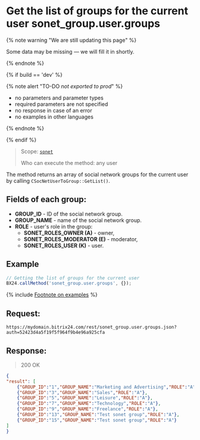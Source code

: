 # Get the list of groups for the current user sonet_group.user.groups

{% note warning "We are still updating this page" %}

Some data may be missing — we will fill it in shortly.

{% endnote %}

{% if build == 'dev' %}

{% note alert "TO-DO _not exported to prod_" %}

- no parameters and parameter types
- required parameters are not specified
- no response in case of an error
- no examples in other languages

{% endnote %}

{% endif %}

> Scope: [`sonet`](../scopes/permissions.md)
>
> Who can execute the method: any user

The method returns an array of social network groups for the current user by calling `CSocNetUserToGroup::GetList()`.

## Fields of each group:

- **GROUP_ID** - ID of the social network group.
- **GROUP_NAME** - name of the social network group.
- **ROLE** - user's role in the group:
  - **SONET_ROLES_OWNER (A)** - owner,
  - **SONET_ROLES_MODERATOR (E)** - moderator,
  - **SONET_ROLES_USER (K)** - user.

## Example

```js
// Getting the list of groups for the current user
BX24.callMethod('sonet_group.user.groups', {});
```
{% include [Footnote on examples](../../_includes/examples.md) %}

## Request:

```
https://mydomain.bitrix24.com/rest/sonet_group.user.groups.json?auth=52423d4a5f19f5f964f9b4e96a925cfa
```

## Response:

>200 OK

```json
{
"result": [
    {"GROUP_ID":"1","GROUP_NAME":"Marketing and Advertising","ROLE":"A"},
    {"GROUP_ID":"3","GROUP_NAME":"Sales","ROLE":"A"},
    {"GROUP_ID":"5","GROUP_NAME":"Leisure","ROLE":"A"},
    {"GROUP_ID":"7","GROUP_NAME":"Technology","ROLE":"A"},
    {"GROUP_ID":"9","GROUP_NAME":"Freelance","ROLE":"A"},
    {"GROUP_ID":"13","GROUP_NAME":"Test sonet group","ROLE":"A"},
    {"GROUP_ID":"15","GROUP_NAME":"Test sonet group","ROLE":"A"}
]
}
```